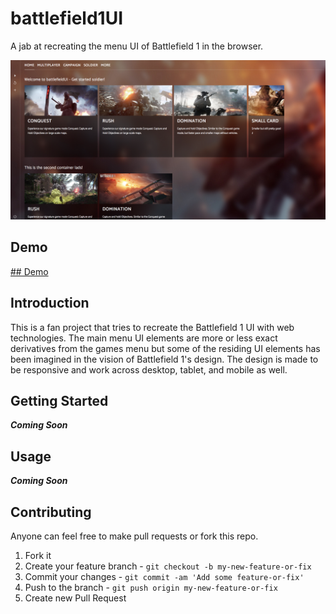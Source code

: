 # battlefield1UI
A jab at recreating the menu UI of Battlefield 1 in the browser.

![battlefield1UI](https://raw.githubusercontent.com/lasseborly/images_rep/master/bf1_01.png)

## Demo
[## Demo](https://arth101.github.io/battlefield1UI/)

## Introduction
This is a fan project that tries to recreate the Battlefield 1 UI with web technologies. The main menu UI elements are more or less exact derivatives from the games menu but some of the residing UI elements has been imagined in the vision of Battlefield 1's design. The design is made to be responsive and work across desktop, tablet, and mobile as well.

## Getting Started
___Coming Soon___

## Usage
___Coming Soon___

## Contributing
Anyone can feel free to make pull requests or fork this repo.

1. Fork it
2. Create your feature branch - `git checkout -b my-new-feature-or-fix`
3. Commit your changes - `git commit -am 'Add some feature-or-fix'`
4. Push to the branch - `git push origin my-new-feature-or-fix`
5. Create new Pull Request
